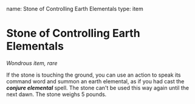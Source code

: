 name: Stone of Controlling Earth Elementals
type: item

# Stone of Controlling Earth Elementals 
_Wondrous item, rare_ 

If the stone is touching the ground, you can use an action to speak its command word and summon an earth elemental, as if you had cast the **_conjure elemental_** spell. The stone can't be used this way again until the next dawn. The stone weighs 5 pounds. 